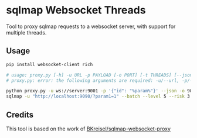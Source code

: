 # sqlmap Websocket Threads

Tool to proxy sqlmap requests to a websocket server, with support for multiple threads.

## Usage

```sh
pip install websocket-client rich

# usage: proxy.py [-h] -u URL -p PAYLOAD [-o PORT] [-t THREADS] [--json]
# proxy.py: error: the following arguments are required: -u/--url, -p/--payload

python proxy.py -u ws://server:9001 -p '{"id": "%param%"}' --json -o 9090 -t 10
sqlmap -u "http://localhost:9090/?param1=1" --batch --level 5 --risk 3 --thread 10 --dbs
```

## Credits

This tool is based on the work of [BKreisel/sqlmap-websocket-proxy](https://github.com/BKreisel/sqlmap-websocket-proxy)
